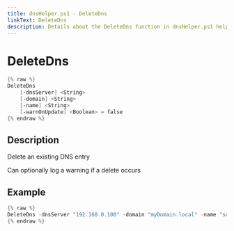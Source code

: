 ```yaml
---
title: dnsHelper.ps1 - DeleteDns
linkText: DeleteDns
description: Details about the DeleteDns function in dnsHelper.ps1 helper script
---
```


# DeleteDns

```PowerShell
{% raw %}
DeleteDns
    [-dnsServer] <String>
    [-domain] <String>
    [-name] <String>
    [-warnOnUpdate] <Boolean> = false
{% endraw %}
```

## Description

Delete an existing DNS entry

Can optionally log a warning if a delete occurs

## Example

```PowerShell
{% raw %}
DeleteDns -dnsServer "192.168.0.100" -domain "myDomain.local" -name "server01"
{% endraw %}
```
